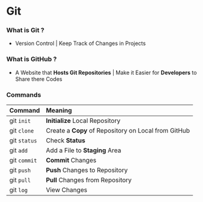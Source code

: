 # Git

### What is Git ?
- Version Control | Keep Track of Changes in Projects

### What is GitHub ?
- A Website that **Hosts Git Repositories** | Make it Easier for **Developers** to Share there Codes 

### Commands

Command | Meaning
:--- | :---
git `init` | **Initialize** Local Repository
git `clone` | Create a **Copy** of Repository on Local from GitHub
git `status` | Check **Status**
git `add` | Add a File to **Staging** Area
git `commit` | **Commit** Changes
git `push` | **Push** Changes to Repository
git `pull` | **Pull** Changes from Repository
git `log` | View Changes
